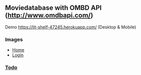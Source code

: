 ## Moviedatabase with OMBD API (http://www.omdbapi.com/)

Demo https://lit-shelf-47245.herokuapp.com/ (Desktop & Mobile)

### Images
 - [Home](https://bit.ly/3s2jTbw)
 - [Login](https://bit.ly/3s2kf1Q)

### [Todo](https://github.com/CaarLo1337/OMDB-Test/projects/2)